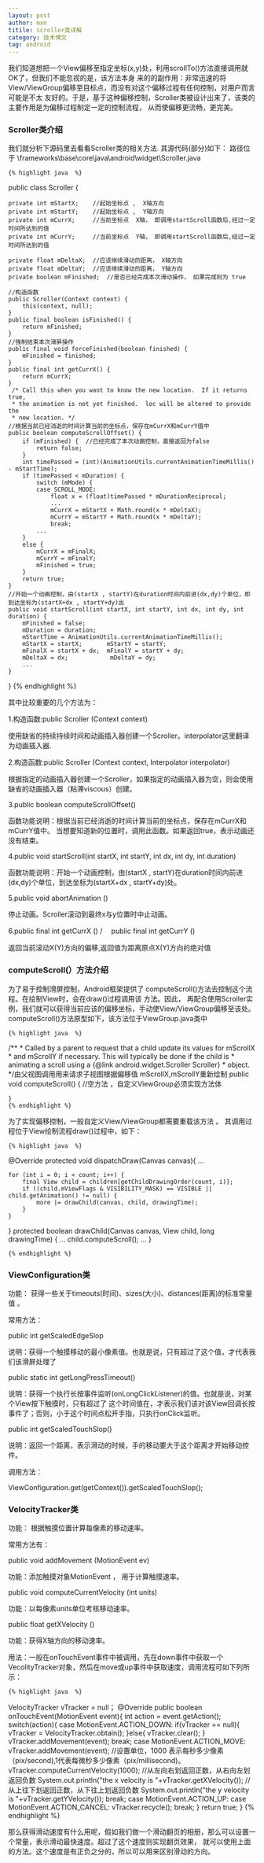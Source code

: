 ```yaml
---
layout: post
author: mxn
titile: scroller类详解
category: 技术博文
tag: android
---
```


我们知道想把一个View偏移至指定坐标(x,y)处，利用scrollTo()方法直接调用就OK了，但我们不能忽视的是，该方法本身
来的的副作用：非常迅速的将View/ViewGroup偏移至目标点，而没有对这个偏移过程有任何控制，对用户而言可能是不太
友好的。于是，基于这种偏移控制，Scroller类被设计出来了，该类的主要作用是为偏移过程制定一定的控制流程，
从而使偏移更流畅，更完美。

### Scroller类介绍

我们就分析下源码里去看看Scroller类的相关方法.
其源代码(部分)如下： 路径位于 \frameworks\base\core\java\android\widget\Scroller.java

    {% highlight java  %}

public class Scroller  {

    private int mStartX;    //起始坐标点 ,  X轴方向
    private int mStartY;    //起始坐标点 ,  Y轴方向
    private int mCurrX;     //当前坐标点  X轴， 即调用startScroll函数后,经过一定时间所达到的值
    private int mCurrY;     //当前坐标点  Y轴， 即调用startScroll函数后,经过一定时间所达到的值

    private float mDeltaX;  //应该继续滑动的距离， X轴方向
    private float mDeltaY;  //应该继续滑动的距离， Y轴方向
    private boolean mFinished;  //是否已经完成本次滑动操作， 如果完成则为 true

    //构造函数
    public Scroller(Context context) {
        this(context, null);
    }
    public final boolean isFinished() {
        return mFinished;
    }
    //强制结束本次滑屏操作
    public final void forceFinished(boolean finished) {
        mFinished = finished;
    }
    public final int getCurrX() {
        return mCurrX;
    }
     /* Call this when you want to know the new location.  If it returns true,
     * the animation is not yet finished.  loc will be altered to provide the
     * new location. */
    //根据当前已经消逝的时间计算当前的坐标点，保存在mCurrX和mCurrY值中
    public boolean computeScrollOffset() {
        if (mFinished) {  //已经完成了本次动画控制，直接返回为false
            return false;
        }
        int timePassed = (int)(AnimationUtils.currentAnimationTimeMillis() - mStartTime);
        if (timePassed < mDuration) {
            switch (mMode) {
            case SCROLL_MODE:
                float x = (float)timePassed * mDurationReciprocal;
                ...
                mCurrX = mStartX + Math.round(x * mDeltaX);
                mCurrY = mStartY + Math.round(x * mDeltaY);
                break;
            ...
        }
        else {
            mCurrX = mFinalX;
            mCurrY = mFinalY;
            mFinished = true;
        }
        return true;
    }
    //开始一个动画控制，由(startX , startY)在duration时间内前进(dx,dy)个单位，即到达坐标为(startX+dx , startY+dy)出
    public void startScroll(int startX, int startY, int dx, int dy, int duration) {
        mFinished = false;
        mDuration = duration;
        mStartTime = AnimationUtils.currentAnimationTimeMillis();
        mStartX = startX;       mStartY = startY;
        mFinalX = startX + dx;  mFinalY = startY + dy;
        mDeltaX = dx;            mDeltaY = dy;
        ...
    }
}
    {% endhighlight %}


<!-- more -->

其中比较重要的几个方法为：

1.构造函数:public Scroller (Context context)

使用缺省的持续持续时间和动画插入器创建一个Scroller。interpolator这里翻译为动画插入器.

2.构造函数:public Scroller (Context context, Interpolator interpolator)

根据指定的动画插入器创建一个Scroller，如果指定的动画插入器为空，则会使用缺省的动画插入器（粘滞viscous）创建。

3.public boolean computeScrollOffset()

函数功能说明：根据当前已经消逝的时间计算当前的坐标点，保存在mCurrX和mCurrY值中。
当想要知道新的位置时，调用此函数。如果返回true，表示动画还没有结束。

4.public void startScroll(int startX, int startY, int dx, int dy, int duration)

函数功能说明：开始一个动画控制，由(startX , startY)在duration时间内前进(dx,dy)个单位，到达坐标为(startX+dx , startY+dy)处。

5.public void abortAnimation ()

停止动画。Scroller滚动到最终x与y位置时中止动画。

6.public final int getCurrX ()  / 　public final int getCurrY ()

返回当前滚动X(Y)方向的偏移,返回值为距离原点X(Y)方向的绝对值


### computeScroll(）方法介绍

为了易于控制滑屏控制，Android框架提供了 computeScroll()方法去控制这个流程。在绘制View时，会在draw()过程调用该
方法。因此， 再配合使用Scroller实例，我们就可以获得当前应该的偏移坐标，手动使View/ViewGroup偏移至该处。
computeScroll()方法原型如下，该方法位于ViewGroup.java类中

    {% highlight java  %}
/**
     * Called by a parent to request that a child update its values for mScrollX
     * and mScrollY if necessary. This will typically be done if the child is
     * animating a scroll using a {@link android.widget.Scroller Scroller}
     * object.
     */由父视图调用用来请求子视图根据偏移值 mScrollX,mScrollY重新绘制
    public void computeScroll() { //空方法 ，自定义ViewGroup必须实现方法体

    }
    {% endhighlight %}

为了实现偏移控制，一般自定义View/ViewGroup都需要重载该方法 。
其调用过程位于View绘制流程draw()过程中，如下：

    {% highlight java  %}
@Override
protected void dispatchDraw(Canvas canvas){
    ...

    for (int i = 0; i < count; i++) {
        final View child = children[getChildDrawingOrder(count, i)];
        if ((child.mViewFlags & VISIBILITY_MASK) == VISIBLE || child.getAnimation() != null) {
            more |= drawChild(canvas, child, drawingTime);
        }
    }
}
protected boolean drawChild(Canvas canvas, View child, long drawingTime) {
    ...
    child.computeScroll();
    ...
}

    {% endhighlight %}


### ViewConfiguration类

功能： 获得一些关于timeouts(时间)、sizes(大小)、distances(距离)的标准常量值 。

常用方法：

public int getScaledEdgeSlop

说明：获得一个触摸移动的最小像素值。也就是说，只有超过了这个值，才代表我们该滑屏处理了

public static int getLongPressTimeout()

说明：获得一个执行长按事件监听(onLongClickListener)的值。也就是说，对某个View按下触摸时，只有超过了
这个时间值在，才表示我们该对该View回调长按事件了；否则，小于这个时间点松开手指，只执行onClick监听。

public int getScaledTouchSlop()

说明：返回一个距离，表示滑动的时候，手的移动要大于这个距离才开始移动控件。

调用方法：

ViewConfiguration.get(getContext()).getScaledTouchSlop();

### VelocityTracker类

功能：  根据触摸位置计算每像素的移动速率。

常用方法有：

public void addMovement (MotionEvent ev)

功能：添加触摸对象MotionEvent ， 用于计算触摸速率。

public void computeCurrentVelocity (int units)

功能：以每像素units单位考核移动速率。

public float getXVelocity ()

功能：获得X轴方向的移动速率。

用法：一般在onTouchEvent事件中被调用，先在down事件中获取一个VecolityTracker对象，然后在move或up事件中获取速度，调用流程可如下列所示：

    {% highlight java  %}
VelocityTracker vTracker = null；
@Override
public boolean onTouchEvent(MotionEvent event){
    int action = event.getAction();
    switch(action){
    case MotionEvent.ACTION_DOWN:
        if(vTracker == null){
            vTracker = VelocityTracker.obtain();
        }else{
            vTracker.clear();
        }
        vTracker.addMovement(event);
        break;
    case MotionEvent.ACTION_MOVE:
        vTracker.addMovement(event);
        //设置单位，1000 表示每秒多少像素（pix/second),1代表每微秒多少像素（pix/millisecond)。
        vTracker.computeCurrentVelocity(1000);
        //从左向右划返回正数，从右向左划返回负数
        System.out.println("the x velocity is "+vTracker.getXVelocity());
        //从上往下划返回正数，从下往上划返回负数
        System.out.println("the y velocity is "+vTracker.getYVelocity());
        break;
    case MotionEvent.ACTION_UP:
    case MotionEvent.ACTION_CANCEL:
        vTracker.recycle();
        break;
    }
    return true;
}
        {% endhighlight %}


那么获得滑动速度有什么用呢，假如我们做一个滑动翻页的相册，那么可以设置一个常量，表示滑动最快速度。超过了这个速度则实现翻页效果，
就可以使用上面的方法。这个速度是有正负之分的，所以可以用来区别滑动的方向。





